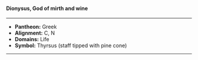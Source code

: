 #### Dionysus, God of mirth and wine
___

- **Pantheon:** Greek
- **Alignment:** C, N
- **Domains:** Life
- **Symbol:** Thyrsus (staff tipped with pine cone)
___
